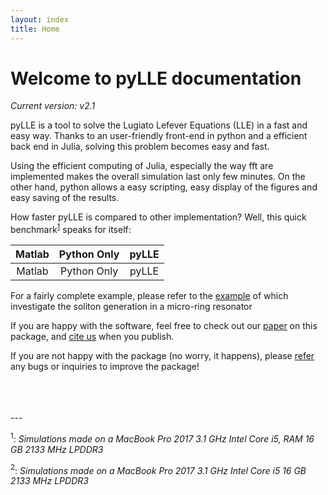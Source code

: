 ```yaml
---
layout: index
title: Home
---
```


# Welcome to pyLLE documentation

_Current version: v2.1_


pyLLE is a tool to solve the Lugiato Lefever Equations (LLE) in a fast and easy way. Thanks to an user-friendly front-end in python and a efficient back end in Julia, solving this problem becomes easy and fast.

Using the efficient computing of Julia, especially the way fft are implemented makes the overall simulation last only few minutes. On the other hand, python allows a easy scripting, easy display of the figures and easy saving of the results. 

<i class="fas fa-tachometer-alt"></i> How faster pyLLE is compared to other implementation? Well, this quick benchmark<sup>[1](#myfootnote1)</sup> speaks for itself: 

| Matlab <i class="far fa-dizzy"></i>| Python Only <i class="fas fa-flushed"></i>|  pyLLE <i class="far fa-thumbs-up"></i> |
|:------:|:-----------:|:-------:|
| Matlab | Python Only |  pyLLE  |

For a fairly complete example, please refer to the [example](https://gregmoille.github.io/pyLLE/Example.html) of  which investigate the soliton generation in a micro-ring resonator

<i class="far fa-smile-beam"></i> If you are happy with the software, feel free to check out our [paper]() on this package, and [cite us](https://gregmoille.github.io/pyLLE/HowToCite.html) when you publish. 

<i class="far fa-frown-open"></i> If you are not happy with the package (no worry, it happens), please [refer](https://github.com/gregmoille/pyLLE/issues) any bugs or inquiries to improve the package! 

<br>
<br>
<br>
---

<a name="myfootnote1"><sup>1</sup></a>: *Simulations made on a MacBook Pro 2017 3.1 GHz Intel Core i5, RAM 16 GB 2133 MHz LPDDR3*

<a name="myfootnote2"><sup>2</sup></a>: *Simulations made on a MacBook Pro 2017 3.1 GHz Intel Core i5 16 GB 2133 MHz LPDDR3*